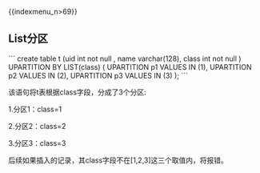 {{indexmenu_n>69}}

## List分区

\`\`\` create table t (uid int not null , name varchar(128), class int
not null ) UPARTITION BY LIST(class) ( UPARTITION p1 VALUES IN (1),
UPARTITION p2 VALUES IN (2), UPARTITION p3 VALUES IN (3) ); \`\`\`

该语句将t表根据class字段，分成了3个分区:

1.分区1：class=1

2.分区2：class=2

3.分区3：class=3

后续如果插入的记录，其class字段不在\[1,2,3\]这三个取值内，将报错。
